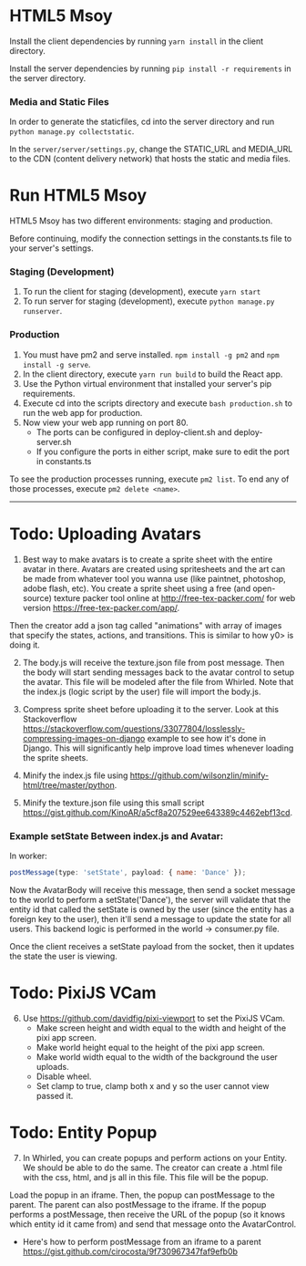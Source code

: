 # HTML5 Msoy
Install the client dependencies by running ```yarn install``` in the client directory.

Install the server dependencies by running ```pip install -r requirements``` in the server directory.

### Media and Static Files
In order to generate the staticfiles, cd into the server directory and run ```python manage.py collectstatic```.

In the ```server/server/settings.py```, change the STATIC_URL and MEDIA_URL to the CDN (content delivery network) that hosts the static and media files.
  
# Run HTML5 Msoy
HTML5 Msoy has two different environments: staging and production.

Before continuing, modify the connection settings in the constants.ts file to your server's settings.

### Staging (Development)
1. To run the client for staging (development), execute ```yarn start```
2. To run server for staging (development), execute ```python manage.py runserver```.

### Production
1. You must have pm2 and serve installed. ```npm install -g pm2``` and ```npm install -g serve```.  
2. In the client directory, execute ```yarn run build``` to build the React app.  
3. Use the Python virtual environment that installed your server's pip requirements.  
4. Execute cd into the scripts directory and execute ```bash production.sh``` to run the web app for production.  
5. Now view your web app running on port 80.
    - The ports can be configured in deploy-client.sh and deploy-server.sh
    - If you configure the ports in either script, make sure to edit the port in constants.ts

To see the production processes running, execute ```pm2 list```. To end any of those processes, execute ```pm2 delete <name>```.

----

# Todo: Uploading Avatars
1. Best way to make avatars is to create a sprite sheet with the entire avatar in there. Avatars are created using spritesheets and the art can be made from whatever tool you wanna use (like paintnet, photoshop, adobe flash, etc). You create a sprite sheet using a free (and open-source) texture packer tool online at http://free-tex-packer.com/ for web version https://free-tex-packer.com/app/.

Then the creator add a json tag called "animations" with array of images that specify the states, actions, and transitions. This is similar to how y0> is doing it.

2. The body.js will receive the texture.json file from post message. Then the body will start sending messages back to the avatar control to setup the avatar. This file will be modeled after the file from Whirled. Note that the index.js (logic script by the user) file will import the body.js.

3. Compress sprite sheet before uploading it to the server. Look at this Stackoverflow
https://stackoverflow.com/questions/33077804/losslessly-compressing-images-on-django example
to see how it's done in Django. This will significantly help improve load times whenever loading
the sprite sheets.

4. Minify the index.js file using https://github.com/wilsonzlin/minify-html/tree/master/python.

5. Minify the texture.json file using this small script https://gist.github.com/KinoAR/a5cf8a207529ee643389c4462ebf13cd.

### Example setState Between index.js and Avatar:
In worker:  
```js
postMessage(type: 'setState', payload: { name: 'Dance' });
```

Now the AvatarBody will receive this message, then send a socket message to the world to perform a setState('Dance'), the server will validate that the entity id that called the setState is owned by the user (since the entity has a foreign key to the user), then it'll send a message to update the state for all users. This backend logic is performed in the world -> consumer.py file.

Once the client receives a setState payload from the socket, then it updates the state the user is viewing.

# Todo: PixiJS VCam
6. Use https://github.com/davidfig/pixi-viewport to set the PixiJS VCam.
    - Make screen height and width equal to the width and height of the pixi app screen.
    - Make world height equal to the height of the pixi app screen.
    - Make world width equal to the width of the background the user uploads.
    - Disable wheel.
    - Set clamp to true, clamp both x and y so the user cannot view passed it.
    
# Todo: Entity Popup
7. In Whirled, you can create popups and perform actions on your Entity. We should be able to do the same. The creator can create a .html file with the css, html, and js all in this file. This file will be the popup.

Load the popup in an iframe. Then, the popup can postMessage to the parent. The parent can also postMessage to the iframe. If the popup performs a postMessage, then receive the URL of the popup (so it knows which entity id it came from) and send that message onto the AvatarControl.
- Here's how to perform postMessage from an iframe to a parent https://gist.github.com/cirocosta/9f730967347faf9efb0b
